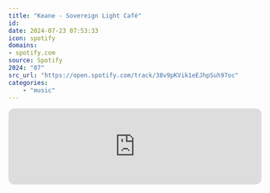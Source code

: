 ```yaml
---
title: "Keane - Sovereign Light Café"
id: 
date: 2024-07-23 07:53:33
icon: spotify
domains:
- spotify.com
source: Spotify
2024: "07"
src_url: "https://open.spotify.com/track/38v9pKVik1eEJhpSuh97oc"
categories:
    - "music"
---
```

<iframe style="border-radius: 12px" width="100%" height="152" title="Spotify Embed: Sovereign Light Café" frameborder="0" allowfullscreen allow="autoplay; clipboard-write; encrypted-media; fullscreen; picture-in-picture" loading="lazy" src="https://open.spotify.com/embed/track/38v9pKVik1eEJhpSuh97oc?utm_source=oembed"></iframe>
